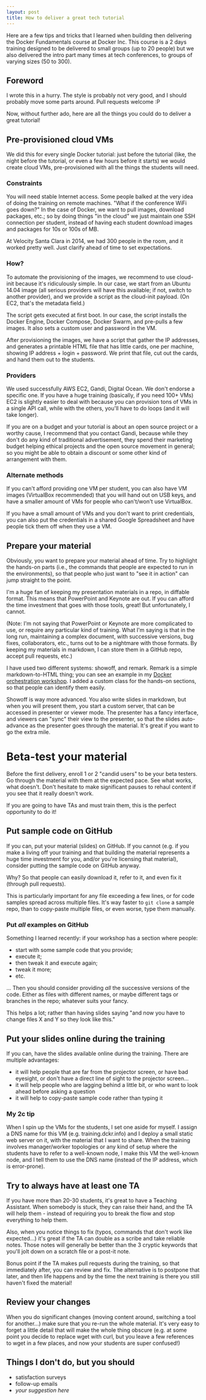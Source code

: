 ```yaml
---
layout: post
title: How to deliver a great tech tutorial
---
```


Here are a few tips and tricks that I learned when building then delivering
the Docker Fundamentals course at Docker Inc. This course is a 2 days training
designed to be delivered to small groups (up to 20 people) but we also
delivered the intro part many times at tech conferences, to groups of varying
sizes (50 to 300).


## Foreword

I wrote this in a hurry. The style is probably not very good, and I should
probably move some parts around. Pull requests welcome :P 

Now, without further ado, here are all the things you could do to deliver
a great tutorial!


## Pre-provisioned cloud VMs

We did this for every single Docker tutorial: just before the tutorial (like,
the night before the tutorial, or even a few hours before it starts) we would
create cloud VMs, pre-provisioned with all the things the students will need.


### Constraints

You will need stable Internet access. Some people balked at the very idea
of doing the training on remote machines. "What if the conference WiFi
goes down?" In the case of Docker, we want to pull images, download
packages, etc.; so by doing things "in the cloud" we just maintain one
SSH connection per student, instead of having each student download
images and packages for 10s or 100s of MB.

At Velocity Santa Clara in 2014, we had 300 people in the room, and it
worked pretty well. Just clarify ahead of time to set expectations.


### How?

To automate the provisioning of the images,
we recommend to use cloud-init because it's ridiculously simple. In our
case, we start from an Ubuntu 14.04 image (all serious providers will have
this available; if not, switch to another provider), and we provide a
script as the cloud-init payload. (On EC2, that's the metadata field.)

The script gets executed at first boot. In our case, the script installs
the Docker Engine, Docker Compose, Docker Swarm, and pre-pulls a few images.
It also sets a custom user and password in the VM.

After provisioning the images, we have a script that gather the IP addresses,
and generates a printable HTML file that has little cards, one per machine,
showing IP address + login + password. We print that file, cut out the cards,
and hand them out to the students.


### Providers

We used successfully AWS EC2, Gandi, Digital Ocean. We don't endorse
a specific one. If you have a huge training (basically, if you need
100+ VMs) EC2 is slightly easier to deal with because you can provision
tons of VMs in a single API call, while with the others, you'll have to 
do loops (and it will take longer).

If you are on a budget and your tutorial is about an open source
project or a worthy cause, I recommend that you contact Gandi,
because while they don't do any kind of traditional advertisement,
they spend their marketing budget helping ethical projects and
the open source movement in general; so you might be able to
obtain a discount or some other kind of arrangement with them.


### Alternate methods

If you can't afford providing one VM per student, you can also
have VM images (VirtualBox recommended) that you will hand out
on USB keys, and have a smaller amount of VMs for people who
can't/won't use VirtualBox.

If you have a small amount of VMs and you don't want to print
credentials, you can also put the credentials in a shared
Google Spreadsheet and have people tick them off when they
use a VM.


## Prepare your material

Obviously, you want to prepare your material ahead of time.
Try to highlight the hands-on parts (i.e., the commands
that people are expected to run in the environments), so
that people who just want to "see it in action" can jump
straight to the point.

I'm a huge fan of keeping my presentation materials
in a repo, in diffable format. This means that PowerPoint
and Keynote are out. If you can afford the time investment
that goes with those tools, great! But unfortunately, I cannot.

(Note: I'm not saying that PowerPoint or Keynote are more
complicated to use, or require any particular kind of
training. What I'm saying is that in the long run,
maintaining a complex document, with successive versions,
bug fixes, collaborators, etc., turns out to be a nightmare
with those formats. By keeping my materials in markdown,
I can store them in a GitHub repo, accept pull requests, etc.)

I have used two different systems: showoff, and remark.
Remark is a simple markdown-to-HTML thing; you can see
an example in my [Docker orchestration workshop](
https://github.com/jpetazzo/orchestration-workshop/tree/master/www/htdocs).
I added a custom class for the hands-on sections,
so that people can identify them easily.

Showoff is way more advanced. You also write slides in
markdown, but when you will present them, you start
a custom server, that can be accessed in presenter
or viewer mode. The presenter has a fancy interface,
and viewers can "sync" their view to the presenter,
so that the slides auto-advance as the presenter goes
through the material. It's great if you want to go
the extra mile.


# Beta-test your material

Before the first delivery, enroll 1 or 2 "candid users"
to be your beta testers. Go through the material with
them at the expected pace. See what works, what doesn't.
Don't hesitate to make significant pauses to rehaul
content if you see that it really doesn't work.

If you are going to have TAs and must train them,
this is the perfect opportunity to do it!


## Put sample code on GitHub

If you can, put your material (slides) on GitHub.
If you cannot (e.g. if you make a living off your training
and that building the material represents a huge time investment
for you, and/or you're licensing that material), consider
putting the sample code on GitHub anyway.

Why? So that people can easily download it, refer to it,
and even fix it (through pull requests).

This is particularly important for any file exceeding a few lines,
or for code samples spread across multiple files. It's way faster
to `git clone` a sample repo, than to copy-paste multiple files,
or even worse, type them manually.


### Put *all* examples on GitHub

Something I learned recently: if your workshop has a section where people:

- start with some sample code that you provide;
- execute it;
- then tweak it and execute again;
- tweak it more;
- etc.

... Then you should consider providing *all* the successive versions
of the code. Either as files with different names, or maybe different
tags or branches in the repo; whatever suits your fancy.

This helps a lot; rather than having slides saying "and now you have
to change files X and Y so they look like this."


## Put your slides online during the training

If you can, have the slides available online during the training.
There are multiple advantages:

- it will help people that are far from the projector screen, 
  or have bad eyesight, or don't have a direct line of sight 
  to the projector screen...
- it will help people who are lagging behind a little bit,
  or who want to look ahead before asking a question
- it will help to copy-paste sample code rather than typing it


### My 2c tip

When I spin up the VMs for the students, I set one aside for
myself. I assign a DNS name for this VM (e.g. training.dckr.info)
and I deploy a small static web server on it, with the
material that I want to share. When the training involves
manager/worker topologies or any kind of setup where the
students have to refer to a well-known node, I make this VM
the well-known node, and I tell them to use the DNS name
(instead of the IP address, which is error-prone).


## Try to always have at least one TA

If you have more than 20-30 students, it's great to have a 
Teaching Assistant. When somebody is stuck, they can raise
their hand, and the TA will help them - instead of requiring
you to break the flow and stop everything to help them.

Also, when you notice things to fix (typos, commands that
don't work like expected...) it's great if the TA can
double as a scribe and take reliable notes. Those notes
will generally be better than the 3 cryptic keywords that
you'll jolt down on a scratch file or a post-it note.

Bonus point if the TA makes pull requests during the training,
so that immediately after, you can review and fix. The alternative
is to postpone that later, and then life happens and by the time
the next training is there you still haven't fixed the material!


## Review your changes

When you do significant changes (moving content around,
switching a tool for another...) make sure that you re-run
the whole material. It's very easy to forget a little detail
that will make the whole thing obscure (e.g. at some point
you decide to replace wget with curl, but you leave a few
references to wget in a few places, and now your students
are super confused!)


## Things I don't do, but you should

- satisfaction surveys
- follow-up emails
- *your suggestion here*

